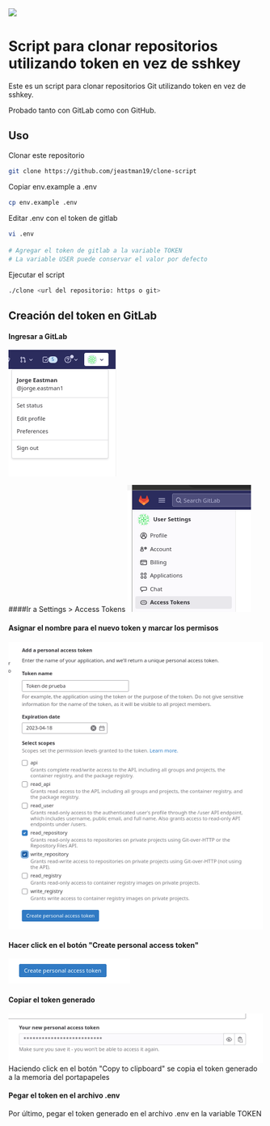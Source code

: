 <image src="images/github-gitlab.jpeg" width="200px">



# Script para clonar repositorios utilizando token en vez de sshkey

Este es un script para clonar repositorios Git utilizando token en vez de sshkey.

Probado tanto con GitLab como con GitHub.

## Uso

Clonar este repositorio

```bash
git clone https://github.com/jeastman19/clone-script
```

Copiar env.example a .env

```bash
cp env.example .env
```

Editar .env con el token de gitlab

```bash
vi .env

# Agregar el token de gitlab a la variable TOKEN
# La variable USER puede conservar el valor por defecto
```

Ejecutar el script

```bash
./clone <url del repositorio: https o git>

```

## Creación del token en GitLab

#### Ingresar a GitLab
![Menú](images/menu.png)

####Ir a Settings > Access Tokens
   ![Access Token](images/access_token.png)


#### Asignar el nombre para el nuevo token y marcar los permisos
![Token](images/formulario_crear_token.png)

#### Hacer click en el botón "Create personal access token"
![Boton crear](images/boton_crear.png)

#### Copiar el token generado


![Nuevo token](images/nuevo_token.png)
Haciendo click en el botón "Copy to clipboard" se copia el token generado a la memoria del portapapeles

#### Pegar el token en el archivo .env

Por último, pegar el token generado en el archivo .env  en la variable TOKEN


